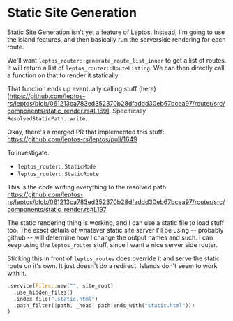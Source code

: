 # Static Site Generation
Static Site Generation isn't yet a feature of Leptos. Instead, I'm going to use
the island features, and then basically run the serverside rendering for each
route.

We'll want `leptos_router::generate_route_list_inner` to get a list of routes.
It will return a list of `leptos_router::RouteListing`. We can then directly
call a function on that to render it statically.

That function ends up eventually calling stuff
(here)[https://github.com/leptos-rs/leptos/blob/061213ca783ed352370b28dfaddd30eb67bcea97/router/src/components/static_render.rs#L169].
Specifically `ResolvedStaticPath::write`.

Okay, there's a merged PR that implemented this stuff:
https://github.com/leptos-rs/leptos/pull/1649

To investigate:
- `leptos_router::StaticMode`
- `leptos_router::StaticRoute`

This is the code writing everything to the resolved path:
https://github.com/leptos-rs/leptos/blob/061213ca783ed352370b28dfaddd30eb67bcea97/router/src/components/static_render.rs#L197

The static rendering thing is working, and I can use a static file to load stuff
too. The exact details of whatever static site server I'll be using -- probably
github -- will determine how I change the output names and such. I can keep
using the `leptos_routes` stuff, since I want a nice server side router.

Sticking this in front of `leptos_routes` does override it and serve the static
route on it's own. It just doesn't do a redirect. Islands don't seem to work
with it.
```rust
.service(Files::new("", site_root)
  .use_hidden_files()
  .index_file(".static.html")
  .path_filter(|path, _head| path.ends_with("static.html")))
)
```
